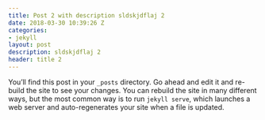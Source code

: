 ```yaml
---
title: Post 2 with description sldskjdflaj 2
date: 2018-03-30 10:39:26 Z
categories:
- jekyll
layout: post
description: sldskjdflaj 2
header: title 2
---
```


You’ll find this post in your `_posts` directory. Go ahead and edit it and re-build the site to see your changes. You can rebuild the site in many different ways, but the most common way is to run `jekyll serve`, which launches a web server and auto-regenerates your site when a file is updated.




